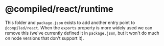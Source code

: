 # @compiled/react/runtime

This folder and `package.json` exists to add another entry point to `@compiled/react`.
When the `exports` property is more widely used we can remove this (we've currently defined it in `package.json`,
but it won't do much on node versions that don't support it).
